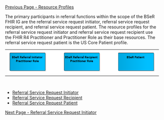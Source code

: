 [Previous Page - Resource Profiles](ResourceProfiles.html)

The primary participants in referral functions within the scope of the BSeR FHIR IG are the referral service request initiator, referral service request recipient, and referral service request patient. The resource profiles for the referral service request initiator and referral service request recipient use the FHIR R4 Practitioner and Practitioner Role as their base resources. The referral service request patient is the US Core Patient profile.
<center><table><tr><td><img src="Participant Resources.png" style="width:100%;"/></td></tr></table></center>
<br />
<ul>
      <li class="link">
        <a href="ReferralServiceRequestInitiator.html">Referral Service Request Initiator</a>
      </li>
      <li class="link">
        <a href="ReferralServiceRequestRecipient.html">Referral Service Request Recipient</a>
      </li>
      <li class="link">
        <a href="ReferralServiceRequestPatient.html">Referral Service Request Patient</a>
      </li>
    </ul>


[Next Page - Referral Service Request Initiator](ReferralServiceRequestInitiator.html)